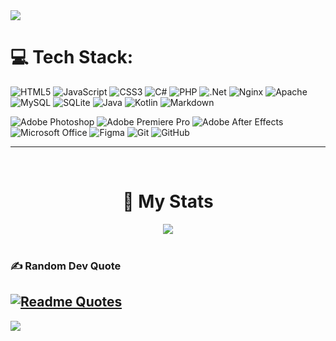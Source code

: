 <img src="https://lh3.googleusercontent.com/fife/ALs6j_GGQSmn5_sVoYCbz-I1bFlkbpmJvDr2ks8lTghIRMLTgQmWp7AEVF7DQjGctxrAMGHlAxMuagjtR7M60SLsCIeAmM1zYqclaPHsE-WgQSPu5KRuTvMjyb94SLTSI_M_0ysiZoTQE1ektudXALUuwKyj93Gb-FJYBYw7UAMtJERzuRKXMolzi3O3zMw3JyE7ixY1SYgmg4acpHE_8Ve_UPV8zdrZ2Tc0N76Pn0mouL-j1DP_TDOPqVRB_zuWUVCL-oJKw-WuR6mNp4JOrOR-Vj7En_IkZ_cQxph3kMFayemCitxU8Scrsfhj-fMuK7u8F1HxfjEkgzIW8nBn3TmrSxQUgWheQOPDKXLd-9yX5xxYTPq8ZznRCddFQfX64W_4lANjt2YoQRABOpVfb9Q49zs1d_yhApR09mPKRTI_TnEVkWSQ7gyNsxXuO0LIheZ9CnRW7raumP_I7Gsl26xSWPbjI-iv9XMQ9GgnsVZL3d7DjpoF4pqN1HK5igGpsktuyXWFf06Np4U4p9TvK-Yaji8DFpWw1poAX-U2II87h9zcyk8xIsvysgXm-fv-_UVzRNXTT6kivC7J1ZztXIAWTZ93NOYNgTXndEAjwzUYnsZatv8Atir3xBodvs_j03BrG8Wxygk0oOmerWxBmwkhFtMzW_2HsAki-MkbMAdG2k-Z2LtaRZ7F_w_rhWKCS6L0thHpBQSNQZIH1KDcJ8SxgHG9LDGZ4cWIUL3aB0CIEOpLxxFhvTKKOaR0z77xeGefX90IyI_DtdJVB0F6tFdbEPFkkxFTEKdlKAeH3L06ZkYNXNcc2XnvrZtXtLZ1kIn0v0L4fLNhdjRKjttSsNGJlsX_2mn4HEUA5Ki-oWMQXX1LbZPCizavxNMznfXsks-sMPFzOlcDl1vx-lIVbmyfvrh_tM9JlDu9x8Ahc2Gdb505zPmWVxoZLgBM0PBYNIhzdDNnS3vuI0RQOHK1q8HX0PAGf0nxYL3azMxhzoNqA8ChfVu3xhSyC6appgrHk4Y6Su0jg6VO2T9axL2PxrXrLd1zbbrKJh63AX7yxGYN4y0vhXlHE0u5H2UW8djomYldiSGJNwUdmne5FS0b53Z0wxhyjrPcNCtphoAHgW4xJmOeRgVpRC9sD9esAc_kTea7u2NKjSJbH_d7ClTp5lgPzJdfklIabpGqzpTuMlZkIP9mrkU8A3rMQ5FRmPaqFjsN5i8ynPbpu9_TI5Wakl68Mg4YfW6VbiGz8RVl6RBbqOKS40aQDUrFhmynpw8CKjC4stNG5-LEwbQ6WmDiG6xK6_JUoI97GIHhDJU3EpGIXNBPON7nx9xyRJM_rT2xqGF19BD6TKsrBVnstAJKPE3_XeN8tMJTC4yJbpzBGgtGptvaTVOGLg9TQj-jTR_bw5Sc6F6Htr4PujIgfFCnIOAm1nSRGXFOplYzNK6mydvJEDF_0lbUSK-xF_MI5kjXo75UgZ40lt70L440YG1zx1rSHYmdkyZlCzGTsMOmOPaaZ5eTWYyzwrslJqhbYjcK1Q6eiwzUrTmfaHQJoBUU9kcPEpK-XkjyeuQ8Vr0GwRtoUdfPvG-jMWl2TrD4dfjW9Zw9lz5iI-FijNpZZOzE5g=w1920-h1065"/>
<br>


# 💻 Tech Stack:
![HTML5](https://img.shields.io/badge/html5-%23E34F26.svg?style=for-the-badge&logo=html5&logoColor=white)
![JavaScript](https://img.shields.io/badge/javascript-%23323330.svg?style=for-the-badge&logo=javascript&logoColor=%23F7DF1E)
![CSS3](https://img.shields.io/badge/css3-%231572B6.svg?style=for-the-badge&logo=css3&logoColor=white)
![C#](https://img.shields.io/badge/c%23-%23239120.svg?style=for-the-badge&logo=c-sharp&logoColor=white) 
![PHP](https://img.shields.io/badge/php-%23777BB4.svg?style=for-the-badge&logo=php&logoColor=white) 
![.Net](https://img.shields.io/badge/.NET-5C2D91?style=for-the-badge&logo=.net&logoColor=white) 
![Nginx](https://img.shields.io/badge/nginx-%23009639.svg?style=for-the-badge&logo=nginx&logoColor=white)
![Apache](https://img.shields.io/badge/apache-%23D42029.svg?style=for-the-badge&logo=apache&logoColor=white) 
![MySQL](https://img.shields.io/badge/mysql-%2300f.svg?style=for-the-badge&logo=mysql&logoColor=white)
![SQLite](https://img.shields.io/badge/sqlite-%2307405e.svg?style=for-the-badge&logo=sqlite&logoColor=white)
![Java](https://img.shields.io/badge/java-%23ED8B00.svg?style=for-the-badge&logo=openjdk&logoColor=white)
![Kotlin](https://img.shields.io/badge/kotlin-%237F52FF.svg?style=for-the-badge&logo=kotlin&logoColor=white)
![Markdown](https://img.shields.io/badge/markdown-%23000000.svg?style=for-the-badge&logo=markdown&logoColor=white)
>
![Adobe Photoshop](https://img.shields.io/badge/adobe%20photoshop-%2331A8FF.svg?style=for-the-badge&logo=adobe%20photoshop&logoColor=white)
![Adobe Premiere Pro](https://img.shields.io/badge/Adobe%20Premiere%20Pro-9999FF.svg?style=for-the-badge&logo=Adobe%20Premiere%20Pro&logoColor=white)
![Adobe After Effects](https://img.shields.io/badge/Adobe%20After%20Effects-9999FF.svg?style=for-the-badge&logo=Adobe%20After%20Effects&logoColor=white)
![Microsoft Office](https://img.shields.io/badge/Microsoft_Office-D83B01?style=for-the-badge&logo=microsoft-office&logoColor=white)
![Figma](https://img.shields.io/badge/figma-%23F24E1E.svg?style=for-the-badge&logo=figma&logoColor=white)
![Git](https://img.shields.io/badge/git-%23F05033.svg?style=for-the-badge&logo=git&logoColor=white)
![GitHub](https://img.shields.io/badge/github-%23121011.svg?style=for-the-badge&logo=github&logoColor=white)

***
<br/>

<h1 align="center">📄 My Stats</h1>
<div align="center"><img src="https://github-readme-stats.vercel.app/api?username=theaweny&show_icons=true&count_private=true&hide_border=true" align="center" /></div>  
<br/>



### ✍️ Random Dev Quote
[![Readme Quotes](https://quotes-github-readme.vercel.app/api?type=horizontal&theme=dark)](https://github.com/piyushsuthar/github-readme-quotes)
---
[![](https://visitcount.itsvg.in/api?id=TheAweny&icon=0&color=0)](https://visitcount.itsvg.in)
